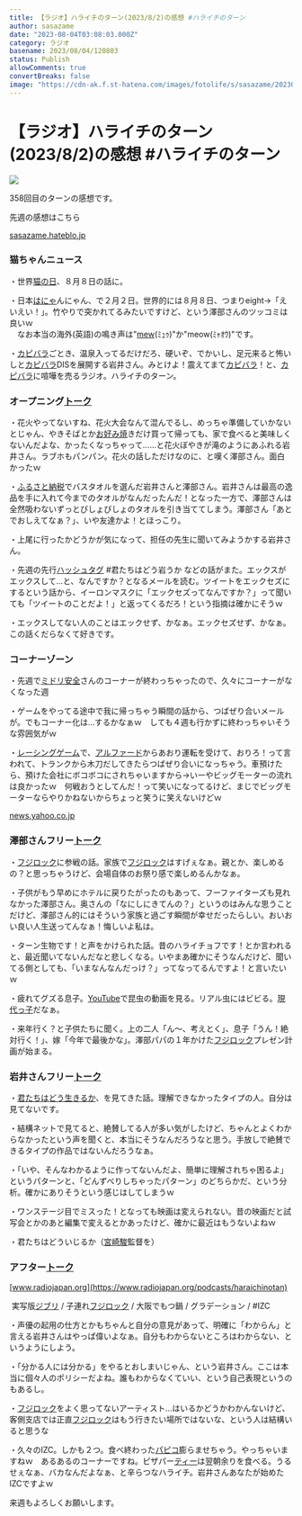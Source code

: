 ```yaml
---
title: 【ラジオ】ハライチのターン(2023/8/2)の感想 #ハライチのターン
author: sasazame
date: "2023-08-04T03:08:03.000Z"
category: ラジオ
basename: 2023/08/04/120803
status: Publish
allowComments: true
convertBreaks: false
image: "https://cdn-ak.f.st-hatena.com/images/fotolife/s/sasazame/20230728/20230728131236.png"
---
```

# 【ラジオ】ハライチのターン(2023/8/2)の感想 #ハライチのターン

![](https://cdn-ak.f.st-hatena.com/images/fotolife/s/sasazame/20230728/20230728131236.png)

358回目のターンの感想です。

<!-- Extended Body -->

先週の感想はこちら

[sasazame.hateblo.jp](https://sasazame.hateblo.jp/entry/2023/07/28/140654)

### 猫ちゃんニュース

・世界[猫の日](https://d.hatena.ne.jp/keyword/%C7%AD%A4%CE%C6%FC)、８月８日の話に。

・日本[はにゃ](https://d.hatena.ne.jp/keyword/%A4%CF%A4%CB%A4%E3)んにゃん、で２月２日。世界的には８月８日、つまりeight→「えいえい！」。竹やりで突かれてるみたいですけど、という澤部さんのツッコミは良いｗ  
　なお本当の海外(英語)の鳴き声は"[mew](https://d.hatena.ne.jp/keyword/mew)(ﾐｭｩ)"か"meow(ﾐｬｵｳ)"です。

・[カピバラ](https://d.hatena.ne.jp/keyword/%A5%AB%A5%D4%A5%D0%A5%E9)ごとき、温泉入ってるだけだろ、硬いぞ、でかいし、足元来ると怖いしと[カピバラ](https://d.hatena.ne.jp/keyword/%A5%AB%A5%D4%A5%D0%A5%E9)DISを展開する岩井さん。みとけよ！震えてまて[カピバラ](https://d.hatena.ne.jp/keyword/%A5%AB%A5%D4%A5%D0%A5%E9)！と、[カピバラ](https://d.hatena.ne.jp/keyword/%A5%AB%A5%D4%A5%D0%A5%E9)に喧嘩を売るラジオ。ハライチのターン。

### オープニング[トーク](https://d.hatena.ne.jp/keyword/%A5%C8%A1%BC%A5%AF)

・花火やってないすね、花火大会なんて混んでるし、めっちゃ準備していかないとじゃん、やきそばとか[お好み焼](https://d.hatena.ne.jp/keyword/%A4%AA%B9%A5%A4%DF%BE%C6)きだけ買って帰っても、家で食べると美味しくないんだよな、かったくなっちゃって……と花火ぼやきが滝のようにあふれる岩井さん。ラブホもパンパン。花火の話しただけなのに、と嘆く澤部さん。面白かったｗ

・[ふるさと納税](https://d.hatena.ne.jp/keyword/%A4%D5%A4%EB%A4%B5%A4%C8%C7%BC%C0%C7)でバスタオルを選んだ岩井さんと澤部さん。岩井さんは最高の逸品を手に入れて今までのタオルがなんだったんだ！となった一方で、澤部さんは全然吸わないずっとびしょびしょのタオルを引き当ててしまう。澤部さん「あとでおしえてなぁ？」、いや友達かよ！とほっこり。

・上尾に行ったかどうかが気になって、担任の先生に聞いてみようかする岩井さん。

・先週の先行[ハッシュタグ](https://d.hatena.ne.jp/keyword/%A5%CF%A5%C3%A5%B7%A5%E5%A5%BF%A5%B0) #君たちはどう岩うか などの話がまた。エックスがエックスして…と、なんですか？となるメールを読む。ツイートをエックセズにするという話から、イーロンマスクに「エックセズってなんですか？」って聞いても「ツイートのことだよ！」と返ってくるだろ！という指摘は確かにそうｗ

・エックスしてない人のことはエックせず、かなぁ。エックセズせず、かなぁ。この話くだらなくて好きです。

### コーナーゾーン

・先週で[ミドリ安全](https://d.hatena.ne.jp/keyword/%A5%DF%A5%C9%A5%EA%B0%C2%C1%B4)さんのコーナーが終わっちゃったので、久々にコーナーがなくなった週

・ゲームをやってる途中で我に帰っちゃう瞬間の話から、つばぜり合いメールが。でもコーナー化は…するかなぁｗ　しても４週も行かずに終わっちゃいそうな雰囲気がｗ

・[レーシングゲーム](https://d.hatena.ne.jp/keyword/%A5%EC%A1%BC%A5%B7%A5%F3%A5%B0%A5%B2%A1%BC%A5%E0)で、[アルファード](https://d.hatena.ne.jp/keyword/%A5%A2%A5%EB%A5%D5%A5%A1%A1%BC%A5%C9)からあおり運転を受けて、おりろ！って言われて、トランクから木刀だしてきたらつばぜり合いになっちゃう。車預けたら、預けた会社にボコボコにされちゃいますから→いーやビッグモーターの流れは良かったｗ　何戦おうとしてんだ！って笑いになってるけど、まじでビッグモーターならやりかねないからちょっと笑うに笑えないけどｗ

[news.yahoo.co.jp](https://news.yahoo.co.jp/articles/2ea3ff69c417c9a0230857e6a14b641cc8de49b0)

### 澤部さんフリー[トーク](https://d.hatena.ne.jp/keyword/%A5%C8%A1%BC%A5%AF)

・[フジロック](https://d.hatena.ne.jp/keyword/%A5%D5%A5%B8%A5%ED%A5%C3%A5%AF)に参戦の話。家族で[フジロック](https://d.hatena.ne.jp/keyword/%A5%D5%A5%B8%A5%ED%A5%C3%A5%AF)はすげぇなぁ。親とか、楽しめるの？と思っちゃうけど、会場自体のお祭り感で楽しめるんかなぁ。

・子供がもう早めにホテルに戻りたがったのもあって、フーファイターズも見れなかった澤部さん。奥さんの「なにしにきてんの？」というのはみんな思うことだけど、澤部さん的にはそういう家族と過ごす瞬間が幸せだったらしい。おいおい良い人生送ってんなぁ！悔しいよ私は。

・ターン生物です！と声をかけられた話。昔のハライチョフです！とか言われると、最近聞いてないんだなと悲しくなる。いやまあ確かにそうなんだけど、聞いてる側としても、「いまなんなんだっけ？」ってなってるんですよ！と言いたいｗ

・疲れてグズる息子。[YouTube](https://d.hatena.ne.jp/keyword/YouTube)で昆虫の動画を見る。リアル虫にはビビる。[現代っ子](https://d.hatena.ne.jp/keyword/%B8%BD%C2%E5%A4%C3%BB%D2)だなぁ。

・来年行く？と子供たちに聞く。上の二人「ん～、考えとく」、息子「うん！絶対行く！」、嫁「今年で最後かな」。澤部パパの１年かけた[フジロック](https://d.hatena.ne.jp/keyword/%A5%D5%A5%B8%A5%ED%A5%C3%A5%AF)プレゼン計画が始まる。

### 岩井さんフリー[トーク](https://d.hatena.ne.jp/keyword/%A5%C8%A1%BC%A5%AF)

・[君たちはどう生きるか](https://d.hatena.ne.jp/keyword/%B7%AF%A4%BF%A4%C1%A4%CF%A4%C9%A4%A6%C0%B8%A4%AD%A4%EB%A4%AB)、を見てきた話。理解できなかったタイプの人。自分は見てないです。

・結構ネットで見てると、絶賛してる人が多い気がしたけど、ちゃんとよくわからなかったという声を聞くと、本当にそうなんだろうなと思う。手放しで絶賛できるタイプの作品ではないんだろうなぁ。

・「いや、そんなわかるように作ってないんだよ、簡単に理解されちゃ困るよ」というパターンと、「どんずべりしちゃったパターン」のどちらかだ、という分析。確かにありそうという感じはしてしまうｗ

・ワンステージ目でミスった！となっても映画は変えられない。昔の映画だと試写会とかのあと編集で変えるとかあったけど、確かに最近はもうないよねｗ

・君たちはどういじるか（[宮崎駿](https://d.hatena.ne.jp/keyword/%B5%DC%BA%EA%BD%D9)監督を）

### アフター[トーク](https://d.hatena.ne.jp/keyword/%A5%C8%A1%BC%A5%AF)

[www.radiojapan.org](https://www.radiojapan.org/podcasts/haraichinotan)

 実写版[ジブリ](https://d.hatena.ne.jp/keyword/%A5%B8%A5%D6%A5%EA) / 子連れ[フジロック](https://d.hatena.ne.jp/keyword/%A5%D5%A5%B8%A5%ED%A5%C3%A5%AF) / 大阪でもつ鍋 / グラデーション / #IZC

・声優の起用の仕方とかもちゃんと自分の意見があって、明確に「わからん」と言える岩井さんはやっぱ偉いよなぁ。自分もわからないところはわからない、というようにしよう。

・「分かる人には分かる」をやるとおしまいじゃん、という岩井さん。ここは本当に個々人のポリシーだよね。誰もわからなくていい、という自己表現というのもあるし。

・[フジロック](https://d.hatena.ne.jp/keyword/%A5%D5%A5%B8%A5%ED%A5%C3%A5%AF)をよく思ってないアーティスト…はいるかどうかわかんないけど、客側支店では正直[フジロック](https://d.hatena.ne.jp/keyword/%A5%D5%A5%B8%A5%ED%A5%C3%A5%AF)はもう行きたい場所ではないな、という人は結構いると思うな

・久々のIZC。しかも２つ。食べ終わった[パピコ](https://d.hatena.ne.jp/keyword/%A5%D1%A5%D4%A5%B3)膨らませちゃう。やっちゃいますねｗ　あるあるのコーナーですね。ピザパー[ティー](https://d.hatena.ne.jp/keyword/%A5%C6%A5%A3%A1%BC)は翌朝余りを食べる。うるせぇなぁ、バカなんだよなぁ、と辛らつなハライチ。岩井さんあなたが始めたIZCですよｗ

来週もよろしくお願いします。
